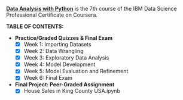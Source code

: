 [**Data Analysis with Python**](https://www.coursera.org/learn/data-analysis-with-python) is the 7th course of the IBM Data Science Professional Certificate on Coursera.

**TABLE OF CONTENTS:**

- **Practice/Graded Quizzes & Final Exam**
  - [x] Week 1: Importing Datasets
  - [x] Week 2: Data Wrangling
  - [x] Week 3: Exploratory Data Analysis
  - [x] Week 4: Model Development
  - [x] Week 5: Model Evaluation and Refinement
  - [x] Week 6: Final Exam
- **Final Project: Peer-Graded Assignment**
  - [x] House Sales in King County USA.ipynb
